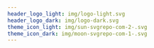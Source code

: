 ```yaml
---
header_logo_light: img/logo-light.svg
header_logo_dark: img/logo-dark.svg
theme_icon_light: img/sun-svgrepo-com-2-.svg
theme_icon_dark: img/moon-svgrepo-com-1-.svg
---
```

